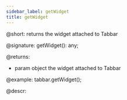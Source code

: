 ```yaml
---
sidebar_label: getWidget
title: getWidget
---          
```


@short: returns the widget attached to Tabbar

@signature: getWidget(): any;

@returns:
- param	object      the widget attached to Tabbar

@example:
tabbar.getWidget();

@descr:

